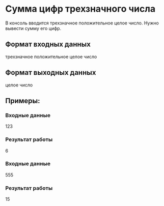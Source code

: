 # Сумма цифр трехзначного числа
В консоль вводится трехзначное положительное целое число. 
Нужно вывести сумму его цифр.

## Формат входных данных
трехзначное положительное целое число
## Формат выходных данных
целое число

## Примеры:
### Входные данные
123    
### Результат работы
6
### Входные данные
555    
### Результат работы
15